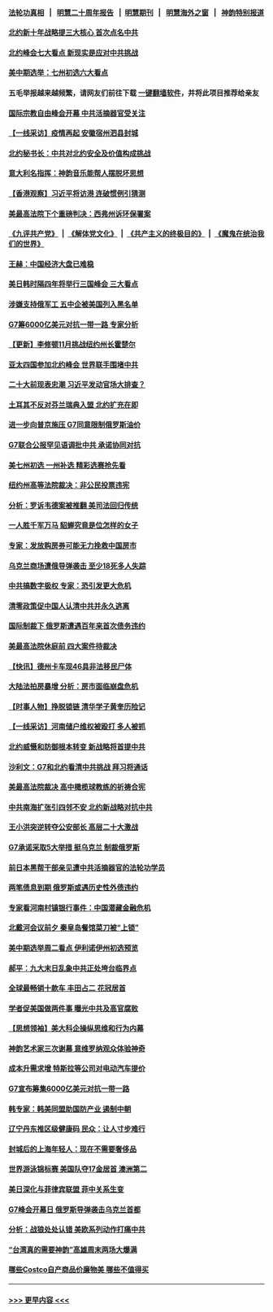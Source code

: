 #### [法轮功真相](https://github.com/gfw-breaker/truth/blob/master/README.md?t=0) &nbsp;&nbsp;|&nbsp;&nbsp; [明慧二十周年报告](https://github.com/gfw-breaker/mh-reports/blob/master/README.md?t=0) &nbsp;&nbsp;|&nbsp;&nbsp;[明慧期刊](https://github.com/gfw-breaker/mh-qikan) &nbsp;&nbsp;|&nbsp;&nbsp; [明慧海外之窗](https://github.com/gfw-breaker/mh-news/blob/master/README.md?t=0) &nbsp;&nbsp;|&nbsp;&nbsp; [神韵特别报道](https://github.com/gfw-breaker/mh-news/blob/master/shenyun.md?t=0)
#### [北约新十年战略提三大核心 首次点名中共](../pages/nf4514/n13770147.md?t=06300551) 
#### [北约峰会七大看点 新现实是应对中共挑战](../pages/nf4514/n13769989.md?t=06300551) 
#### [美中期选举：七州初选六大看点](../pages/nf4514/n13769936.md?t=06300551) 
#### 五毛举报越来越频繁，请网友们前往下载 [一键翻墙软件](https://github.com/gfw-breaker/ssr-accounts)，并将此项目推荐给亲友
#### [国际宗教自由峰会开幕 中共活摘器官受关注](../pages/nf4514/n13769995.md?t=06300551) 
#### [【一线采访】疫情再起 安徽宿州泗县封城](../pages/nf4514/n13769890.md?t=06300551) 
#### [北约秘书长：中共对北约安全及价值构成挑战](../pages/nf4514/n13769831.md?t=06300551) 
#### [意大利名指挥：神韵音乐能帮人摆脱坏思想](../pages/nf4514/n13769693.md?t=06300551) 
#### [【香港观察】习近平将访港 连破惯例引猜测](../pages/nf4514/n13769810.md?t=06300551) 
#### [美最高法院下个重磅判决：西弗州诉环保署案](../pages/nf4514/n13769362.md?t=06300551) 
#### [《九评共产党》](https://github.com/begood0513/9ping.md/blob/master/README.md) &nbsp;|&nbsp; [《解体党文化》](../../../../jtdwh.md/blob/master/README.md)  &nbsp;|&nbsp; [《共产主义的终极目的》](../../../../gczydzjmd.md/blob/master/README.md) &nbsp;|&nbsp; [《魔鬼在统治我们的世界》](../../../../mgztzwmdsj.md/blob/master/README.md) 
#### [王赫：中国经济大盘已难稳](../pages/nf4514/n13769665.md?t=06300551) 
#### [美日韩时隔四年将举行三国峰会 三大看点](../pages/nf4514/n13769746.md?t=06300551) 
#### [涉嫌支持俄军工 五中企被美国列入黑名单](../pages/nf4514/n13769660.md?t=06300551) 
#### [G7筹6000亿美元对抗一带一路 专家分析](../pages/nf4514/n13769510.md?t=06300551) 
#### [【更新】李修顿11月挑战纽约州长霍楚尔](../pages/nf4514/n13769503.md?t=06300551) 
#### [亚太四国参加北约峰会 世界联手围堵中共](../pages/nf4514/n13769462.md?t=06300551) 
#### [二十大前现表忠潮 习近平发动官场大排查？](../pages/nf4514/n13769156.md?t=06300551) 
#### [土耳其不反对芬兰瑞典入盟 北约扩充在即](../pages/nf4514/n13769476.md?t=06300551) 
#### [进一步向普京施压 G7同意限制俄罗斯油价](../pages/nf4514/n13769361.md?t=06300551) 
#### [G7联合公报罕见语调批中共 承诺协同对抗](../pages/nf4514/n13769314.md?t=06300551) 
#### [美七州初选 一州补选 精彩选赛抢先看](../pages/nf4514/n13768724.md?t=06300551) 
#### [纽约州高等法院裁决：非公民投票违宪](../pages/nf4514/n13768925.md?t=06300551) 
#### [分析：罗诉韦德案被推翻 美司法回归传统](../pages/nf4514/n13768824.md?t=06300551) 
#### [一人胜千军万马 貂蝉究竟是位怎样的女子](../pages/nf4514/n13766054.md?t=06300551) 
#### [专家：发放购房券可能无力挽救中国房市](../pages/nf4514/n13769001.md?t=06300551) 
#### [乌克兰商场遭俄导弹袭击 至少18死多人失踪](../pages/nf4514/n13768836.md?t=06300551) 
#### [中共搞数字极权 专家：恐引发更大危机](../pages/nf4514/n13768798.md?t=06300551) 
#### [清零政策促中国人认清中共并永久逃离](../pages/nf4514/n13768710.md?t=06300551) 
#### [国际制裁下 俄罗斯遭遇百年来首次债务违约](../pages/nf4514/n13768692.md?t=06300551) 
#### [美最高法院休庭前 四大案件待裁决](../pages/nf4514/n13768668.md?t=06300551) 
#### [【快讯】德州卡车现46具非法移民尸体](../pages/nf4514/n13768826.md?t=06300551) 
#### [大陆法拍房暴增 分析：房市面临崩盘危机](../pages/nf4514/n13768591.md?t=06300551) 
#### [【时事人物】挣脱锁链 清华学子黄奎历险记](../pages/nf4514/n13767801.md?t=06300551) 
#### [【一线采访】河南储户维权被殴打 多人被抓](../pages/nf4514/n13768629.md?t=06300551) 
#### [北约威慑和防御根本转变 新战略将首提中共](../pages/nf4514/n13768665.md?t=06300551) 
#### [沙利文：G7和北约看清中共挑战 拜习将通话](../pages/nf4514/n13768652.md?t=06300551) 
#### [美最高法院裁决 高中橄榄球教练的祈祷合宪](../pages/nf4514/n13768604.md?t=06300551) 
#### [中共南海扩张引四邻不安 北约新战略对抗中共](../pages/nf4514/n13768632.md?t=06300551) 
#### [王小洪突逆转夺公安部长 高层二十大激战](../pages/nf4514/n13768597.md?t=06300551) 
#### [G7承诺采取5大举措 挺乌克兰 制裁俄罗斯](../pages/nf4514/n13768462.md?t=06300551) 
#### [前日本黑帮干部亲见遭中共活摘器官的法轮功学员](../pages/nf4514/n13767360.md?t=06300551) 
#### [两笔债息到期 俄罗斯或遇历史性外债违约](../pages/nf4514/n13768372.md?t=06300551) 
#### [专家看河南村镇银行事件：中国潜藏金融危机](../pages/nf4514/n13768193.md?t=06300551) 
#### [北戴河会议前夕 秦皇岛餐馆菜刀被“上锁”](../pages/nf4514/n13767960.md?t=06300551) 
#### [美中期选举周二看点 伊利诺伊州初选预览](../pages/nf4514/n13767899.md?t=06300551) 
#### [郝平：九大末日乱象中共正处垮台临界点](../pages/nf4514/n13767942.md?t=06300551) 
#### [全球最畅销十款车 丰田占二 花冠居首](../pages/nf4514/n13763164.md?t=06300551) 
#### [学者促美国做两件事 曝光中共及高官腐败](../pages/nf4514/n13768044.md?t=06300551) 
#### [【思想领袖】美大科企操纵思维和行为内幕](../pages/nf4514/n13754307.md?t=06300551) 
#### [神韵艺术家三次谢幕 意维罗纳观众体验神奇](../pages/nf4514/n13767998.md?t=06300551) 
#### [成本升需求增 特斯拉等公司对电动汽车提价](../pages/nf4514/n13767981.md?t=06300551) 
#### [G7宣布筹集6000亿美元对抗一带一路](../pages/nf4514/n13767783.md?t=06300551) 
#### [韩专家：韩美同盟助国防产业 遏制中朝](../pages/nf4514/n13767894.md?t=06300551) 
#### [辽宁丹东推区级健康码 民众：让人寸步难行](../pages/nf4514/n13767836.md?t=06300551) 
#### [封城后的上海年轻人：现在不需要奢侈品](../pages/nf4514/n13767076.md?t=06300551) 
#### [世界游泳锦标赛 美国队夺17金居首 澳洲第二](../pages/nf4514/n13767987.md?t=06300551) 
#### [美日深化与菲律宾联盟 菲中关系生变](../pages/nf4514/n13767862.md?t=06300551) 
#### [G7峰会开幕日 俄罗斯导弹袭击乌克兰首都](../pages/nf4514/n13767843.md?t=06300551) 
#### [分析：战狼处处认错 美欧系列动作打痛中共](../pages/nf4514/n13767077.md?t=06300551) 
#### [“台湾真的需要神韵”高雄周末两场大爆满](../pages/nf4514/n13767697.md?t=06300551) 
#### [哪些Costco自产商品价廉物美 哪些不值得买](../pages/nf4514/n13766373.md?t=06300551) 

----
#### [ >>> 更早内容 <<< ](../indexes/nf4514-earlier.md)

